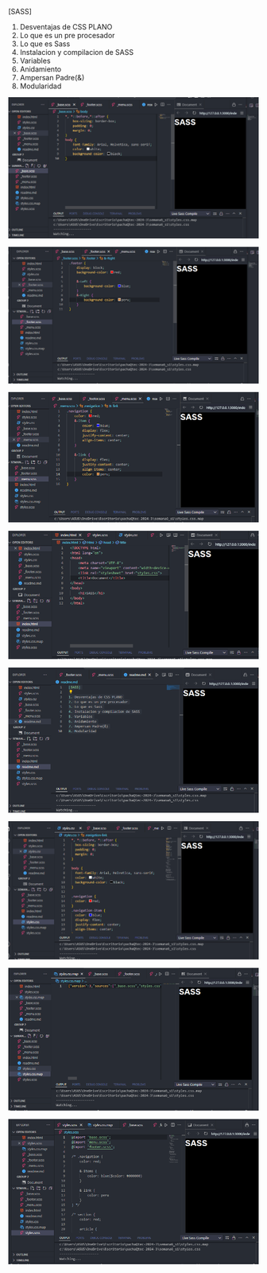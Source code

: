 [SASS]
 
1. Desventajas de CSS PLANO
2. Lo que es un pre procesador
3. Lo que es Sass
4. Instalacion y compilacion de SASS
5. Variables
6. Anidamiento
7. Ampersan Padre(&)
8. Modularidad

![alt text](image.png)

![alt text](image-1.png)

![alt text](image-2.png)

![alt text](image-3.png)

![alt text](image-4.png)

![alt text](image-5.png)

![alt text](image-6.png)

![alt text](image-7.png)